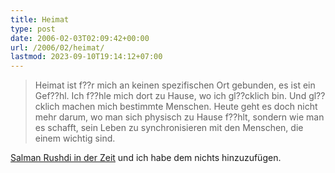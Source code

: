 ```yaml
---
title: Heimat
type: post
date: 2006-02-03T02:09:42+00:00
url: /2006/02/heimat/
lastmod: 2023-09-10T19:14:12+07:00
---
```





> Heimat ist f??r mich an keinen spezifischen Ort gebunden, es ist ein Gef??hl. Ich f??hle mich dort zu Hause, wo ich gl??cklich bin. Und gl??cklich machen mich bestimmte Menschen. Heute geht es doch nicht mehr darum, wo man sich physisch zu Hause f??hlt, sondern wie man es schafft, sein Leben zu synchronisieren mit den Menschen, die einem wichtig sind.

[Salman Rushdi in der Zeit][1] und ich habe dem nichts hinzuzufügen.

 [1]: http://www.zeit.de/2006/06/Traum_2fRushdie_06?page=all
